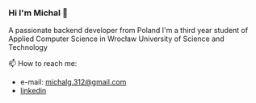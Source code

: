 ### Hi I'm Michal 👋

A passionate backend developer from Poland
I'm a third year student of Applied Computer Science in Wrocław University of Science and Technology

📫 How to reach me: 
- e-mail: michalg.312@gmail.com
- [linkedin](www.linkedin.com/in/michal-grzybowski-a11050279) 





<!--
**Michal-Grzybowski/Michal-Grzybowski** is a ✨ _special_ ✨ repository because its `README.md` (this file) appears on your GitHub profile.

Here are some ideas to get you started:

- 🔭 I’m currently working on ...
- 🌱 I’m currently learning ...
- 👯 I’m looking to collaborate on ...
- 🤔 I’m looking for help with ...
- 💬 Ask me about ...
- 📫 How to reach me: ...
- 😄 Pronouns: ...
- ⚡ Fun fact: ...
-->

